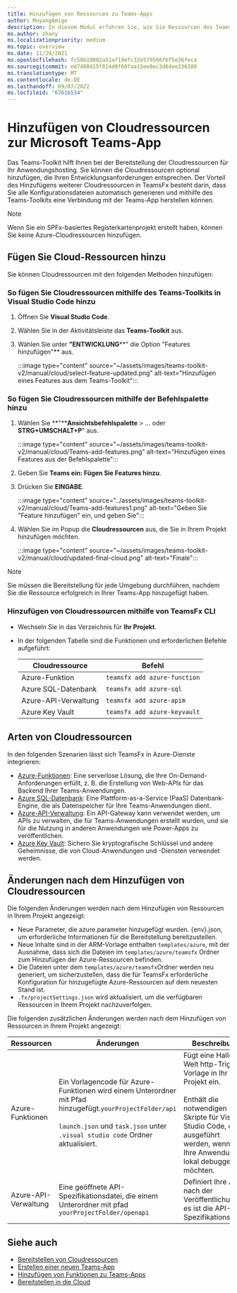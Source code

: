 ```yaml
---
title: Hinzufügen von Ressourcen zu Teams-Apps
author: MuyangAmigo
description: In diesem Modul erfahren Sie, wie Sie Ressourcen des Teams-Toolkits, Vorteile, Einschränkungen und Funktionen hinzufügen.
ms.author: zhany
ms.localizationpriority: medium
ms.topic: overview
ms.date: 11/29/2021
ms.openlocfilehash: fc58610802a51af19efc32e579566fbf5e36feca
ms.sourcegitcommit: ed7488415f814d0f60faa15ee8ec3d64ee336380
ms.translationtype: MT
ms.contentlocale: de-DE
ms.lasthandoff: 09/07/2022
ms.locfileid: "67616534"
---
```

# <a name="add-cloud-resources-to-microsoft-teams-app"></a>Hinzufügen von Cloudressourcen zur Microsoft Teams-App

Das Teams-Toolkit hilft Ihnen bei der Bereitstellung der Cloudressourcen für Ihr Anwendungshosting. Sie können die Cloudressourcen optional hinzufügen, die Ihren Entwicklungsanforderungen entsprechen. Der Vorteil des Hinzufügens weiterer Cloudressourcen in TeamsFx besteht darin, dass Sie alle Konfigurationsdateien automatisch generieren und mithilfe des Teams-Toolkits eine Verbindung mit der Teams-App herstellen können.

> [!NOTE]
> Wenn Sie ein SPFx-basiertes Registerkartenprojekt erstellt haben, können Sie keine Azure-Cloudressourcen hinzufügen.

## <a name="add-cloud-resources"></a>Fügen Sie Cloud-Ressourcen hinzu

Sie können Cloudressourcen mit den folgenden Methoden hinzufügen:

### <a name="to-add-cloud-resources-by-using-teams-toolkit-in-visual-studio-code"></a>So fügen Sie Cloudressourcen mithilfe des Teams-Toolkits in Visual Studio Code hinzu

   1. Öffnen Sie **Visual Studio Code**.
   1. Wählen Sie in der Aktivitätsleiste das **Teams-Toolkit** aus.
   1. Wählen Sie unter **"ENTWICKLUNG****" die Option "Features hinzufügen"** aus.

        :::image type="content" source="~/assets/images/teams-toolkit-v2/manual/cloud/select-feature-updated.png" alt-text="Hinzufügen eines Features aus dem Teams-Toolkit":::

### <a name="to-add-cloud-resources-by-using-command-palette"></a>So fügen Sie Cloudressourcen mithilfe der Befehlspalette hinzu

   1. Wählen Sie **"****Ansichtsbefehlspalette** > ... oder **STRG+UMSCHALT+P**" aus.

      :::image type="content" source="~/assets/images/teams-toolkit-v2/manual/cloud/Teams-add-features.png" alt-text="Hinzufügen eines Features aus der Befehlspalette":::

   1. Geben Sie **Teams ein: Fügen Sie Features hinzu**.
   1. Drücken Sie **EINGABE**.

      :::image type="content" source="../assets/images/teams-toolkit-v2/manual/cloud/Teams-add-features1.png" alt-text="Geben Sie &quot;Feature hinzufügen&quot; ein, und geben Sie":::

   1. Wählen Sie im Popup die **Cloudressourcen** aus, die Sie in Ihrem Projekt hinzufügen möchten.

      :::image type="content" source="~/assets/images/teams-toolkit-v2/manual/cloud/updated-final-cloud.png" alt-text="Finale":::

  > [!NOTE]
  > Sie müssen die Bereitstellung für jede Umgebung durchführen, nachdem Sie die Ressource erfolgreich in Ihrer Teams-App hinzugefügt haben.

### <a name="add-cloud-resources-using-teamsfx-cli"></a>Hinzufügen von Cloudressourcen mithilfe von TeamsFx CLI

* Wechseln Sie in das Verzeichnis für **Ihr Projekt**.
* In der folgenden Tabelle sind die Funktionen und erforderlichen Befehle aufgeführt:

  |Cloudressource|Befehl|
  |---------------|----------|
  | Azure-Funktion|`teamsfx add azure-function`|
  | Azure SQL-Datenbank|`teamsfx add azure-sql`|
  | Azure-API-Verwaltung|`teamsfx add azure-apim`|
  | Azure Key Vault|`teamsfx add azure-keyvault`|

## <a name="types-of-cloud-resources"></a>Arten von Cloudressourcen

In den folgenden Szenarien lässt sich TeamsFx in Azure-Dienste integrieren:

* [Azure-Funktionen](/azure/azure-functions/functions-overview): Eine serverlose Lösung, die Ihre On-Demand-Anforderungen erfüllt, z. B. die Erstellung von Web-APIs für das Backend Ihrer Teams-Anwendungen.
* [Azure SQL-Datenbank](/azure/azure-sql/database/sql-database-paas-overview): Eine Plattform-as-a-Service (PaaS) Datenbank-Engine, die als Datenspeicher für Ihre Teams-Anwendungen dient.
* [Azure-API-Verwaltung](deploy.md): Ein API-Gateway kann verwendet werden, um APIs zu verwalten, die für Teams-Anwendungen erstellt wurden, und sie für die Nutzung in anderen Anwendungen wie Power-Apps zu veröffentlichen.
* [Azure Key Vault](/azure/key-vault/general/overview): Sichern Sie kryptografische Schlüssel und andere Geheimnisse, die von Cloud-Anwendungen und -Diensten verwendet werden.

## <a name="changes-after-adding-cloud-resources"></a>Änderungen nach dem Hinzufügen von Cloudressourcen

Die folgenden Änderungen werden nach dem Hinzufügen von Ressourcen in Ihrem Projekt angezeigt:

* Neue Parameter, die azure.parameter hinzugefügt wurden. {env}.json, um erforderliche Informationen für die Bereitstellung bereitzustellen.
* Neue Inhalte sind in der ARM-Vorlage enthalten `templates/azure`, mit der Ausnahme, dass sich die Dateien im `templates/azure/teamsfx` Ordner zum Hinzufügen der Azure-Ressourcen befinden.
* Die Dateien unter dem `templates/azure/teamsfx`Ordner werden neu generiert, um sicherzustellen, dass die für TeamsFx erforderliche Konfiguration für hinzugefügte Azure-Ressourcen auf dem neuesten Stand ist.
* `.fx/projectSettings.json` wird aktualisiert, um die verfügbaren Ressourcen in Ihrem Projekt nachzuverfolgen.

Die folgenden zusätzlichen Änderungen werden nach dem Hinzufügen von Ressourcen in Ihrem Projekt angezeigt:

|Ressourcen|Änderungen|Beschreibung|
|---------------|---------------|-----------------------------|
|Azure-Funktionen|Ein Vorlagencode für Azure-Funktionen wird einem Unterordner mit Pfad hinzugefügt.`yourProjectFolder/api`</br></br>`launch.json` und `task.json` unter `.visual studio code` Ordner aktualisiert.| Fügt eine Hallo Welt http-Trigger-Vorlage in Ihr Projekt ein.</br></br> Enthält die notwendigen Skripte für Visual Studio Code, die ausgeführt werden, wenn Sie Ihre Anwendung lokal debuggen möchten.|
|Azure-API-Verwaltung|Eine geöffnete API-Spezifikationsdatei, die einem Unterordner mit pfad `yourProjectFolder/openapi`|Definiert Ihre API nach der Veröffentlichung, es ist die API-Spezifikationsdatei.|

## <a name="see-also"></a>Siehe auch

* [Bereitstellen von Cloudressourcen](provision.md)
* [Erstellen einer neuen Teams-App](create-new-project.md)
* [Hinzufügen von Funktionen zu Teams-Apps](add-capability.md)
* [Bereitstellen in die Cloud](deploy.md)
